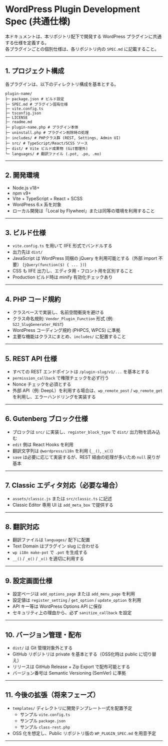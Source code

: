 # WordPress Plugin Development Spec (共通仕様)

本ドキュメントは、本リポジトリ配下で開発する WordPress プラグインに共通する仕様を定義する。  
各プラグインごとの個別仕様は、各リポジトリ内の `SPEC.md` に記載すること。

---

## 1. プロジェクト構成

各プラグインは、以下のディレクトリ構成を基本とする。

```
plugin-name/
├─ package.json # ビルド設定
├─ SPEC.md # プラグイン固有仕様
├─ vite.config.ts
├─ tsconfig.json
├─ LICENSE
├─ readme.md
├─ plugin-name.php # プラグイン本体
├─ uninstall.php # プラグイン削除時の処理
├─ includes/ # PHPクラス群 (REST, Settings, Admin UI)
├─ src/ # TypeScript/React/SCSS ソース
├─ dist/ # Vite ビルド成果物 (Git管理外)
└─ languages/ # 翻訳ファイル (.pot, .po, .mo)
```

---

## 2. 開発環境

- Node.js v18+  
- npm v9+  
- Vite + TypeScript + React + SCSS  
- WordPress 6.x 系を対象  
- ローカル開発は「Local by Flywheel」または同等の環境を利用すること  

---

## 3. ビルド仕様

- `vite.config.ts` を用いて IIFE 形式でバンドルする  
- 出力先は `dist/`  
- JavaScript は WordPress 同梱の jQuery を利用可能とする（外部 import 不要） (`jQuery(function($) { ... })`)
- CSS も IIFE 出力し、エディタ用・フロント用を区別すること  
- Production ビルド時は minify 有効化チェックあり  

---

## 4. PHP コード規約

- クラスベースで実装し、名前空間衝突を避ける  
- クラス命名規則: `Vendor_Plugin_Function` 形式 (例: `S2J_SlugGenerater_REST`)  
- WordPress コーディング規約 (PHPCS, WPCS) に準拠  
- 主要な機能はクラスにまとめ、`includes/` に配置すること  

---

## 5. REST API 仕様

- すべての REST エンドポイントは `/plugin-slug/v1/...` を基本とする  
- `permission_callback` で権限チェックを必ず行う  
- Nonce チェックを必須とする  
- 外部 API（例: DeepL）を利用する場合は、`wp_remote_post` / `wp_remote_get` を利用し、エラーハンドリングを実装する  

---

## 6. Gutenberg ブロック仕様

- ブロックは `src/` に実装し、`register_block_type` で `dist/` 出力物を読み込む  
- `edit` 側は React Hooks を利用  
- 翻訳文字列は `@wordpress/i18n` を利用 (`__()`, `_x()`)  
- `save` は必要に応じて実装するが、REST 経由の処理が多いため `null` 戻りが基本  

---

## 7. Classic エディタ対応（必要な場合）

- `assets/classic.js` または `src/classic.ts` に記述
- Classic Editor 専用 UI は `add_meta_box` で提供する  

---

## 8. 翻訳対応

- 翻訳ファイルは `languages/` 配下に配置  
- Text Domain はプラグイン slug に合わせる  
- `wp i18n make-pot` で `.pot` を生成する  
- `__()` / `_e()` / `_x()` を適切に利用する  

---

## 9. 設定画面仕様

- 設定ページは `add_options_page` または `add_menu_page` を利用  
- 設定値は `register_setting` / `get_option` / `update_option` を利用  
- API キー等は WordPress Options API に保存  
- セキュリティ上の理由から、必ず `sanitize_callback` を設定  

---

## 10. バージョン管理・配布

- `dist/` は Git 管理対象外とする  
- GitHub リポジトリは private を基本とする（OSS化時は public に切り替え）  
- リリースは GitHub Release + Zip Export で配布可能とする  
- バージョン番号は Semantic Versioning (SemVer) に準拠  

---

## 11. 今後の拡張（将来フェーズ）

- `templates/` ディレクトリに開発テンプレート一式を配置予定  
  - サンプル `vite.config.ts`  
  - サンプル `package.json`  
  - サンプル `class-rest.php`  
- OSS 化を想定し、Public リポジトリ版の `WP_PLUGIN_SPEC.md` を用意予定  

---

